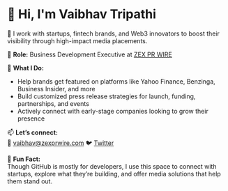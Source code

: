 # 👋 Hi, I'm Vaibhav Tripathi

🚀 I work with startups, fintech brands, and Web3 innovators to boost their visibility through high-impact media placements.

📍 **Role:** Business Development Executive at [ZEX PR WIRE](https://zexprwire.com)  

💼 **What I Do:**  
- Help brands get featured on platforms like Yahoo Finance, Benzinga, Business Insider, and more  
- Build customized press release strategies for launch, funding, partnerships, and events  
- Actively connect with early-stage companies looking to grow their presence

📫 **Let’s connect:**  
📧 vaibhav@zexprwire.com
🐦 [Twitter](https://twitter.com/Vaibhav87i)  

🧠 **Fun Fact:**  
Though GitHub is mostly for developers, I use this space to connect with startups, explore what they’re building, and offer media solutions that help them stand out.


